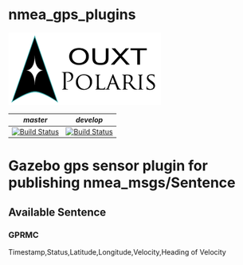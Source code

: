 # nmea_gps_plugins

![Developed By OUXT Polaris](img/logo.png "Logo")

| *master* | *develop* |
|----------|-----------|
|[![Build Status](https://travis-ci.org/OUXT-Polaris/nmea_gps_plugins.svg?branch=master)](https://travis-ci.org/OUXT-Polaris/nmea_gps_plugins)|[![Build Status](https://travis-ci.org/OUXT-Polaris/nmea_gps_plugins.svg?branch=develop)](https://travis-ci.org/OUXT-Polaris/nmea_gps_plugins)|

# Gazebo gps sensor plugin for publishing nmea_msgs/Sentence
## Available Sentence
### GPRMC
Timestamp,Status,Latitude,Longitude,Velocity,Heading of Velocity
